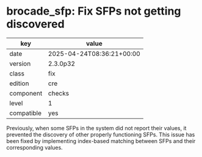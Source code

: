 [//]: # (werk v2)
# brocade_sfp: Fix SFPs not getting discovered

key        | value
---------- | ---
date       | 2025-04-24T08:36:21+00:00
version    | 2.3.0p32
class      | fix
edition    | cre
component  | checks
level      | 1
compatible | yes

Previously, when some SFPs in the system did not report their values, it prevented the discovery of other properly functioning SFPs.
This issue has been fixed by implementing index-based matching between SFPs and their corresponding values.

